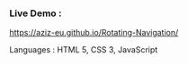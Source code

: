 <h3>Live Demo :</h3>

<a href= "https://aziz-eu.github.io/Rotating-Navigation/"> https://aziz-eu.github.io/Rotating-Navigation/ </a>

<p>Languages : HTML 5, CSS 3, JavaScript <p>